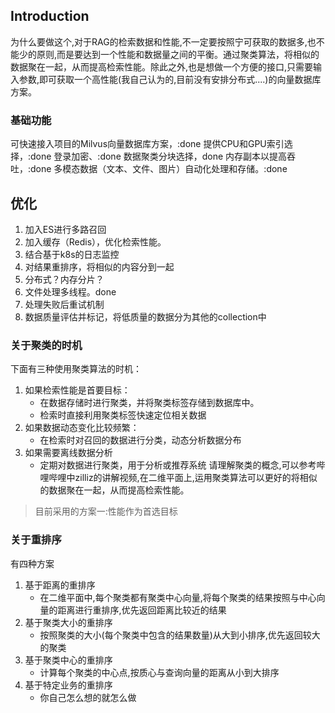## Introduction
为什么要做这个,对于RAG的检索数据和性能,不一定要按照宁可获取的数据多,也不能少的原则,而是要达到一个性能和数据量之间的平衡。通过聚类算法，将相似的数据聚在一起，从而提高检索性能。除此之外,也是想做一个方便的接口,只需要输入参数,即可获取一个高性能(我自己认为的,目前没有安排分布式....)的向量数据库方案。
### 基础功能
可快速接入项目的Milvus向量数据库方案，:done
提供CPU和GPU索引选择，:done
登录加密、:done
数据聚类分块选择，done
内存副本以提高吞吐，:done
多模态数据（文本、文件、图片）自动化处理和存储。:done

## 优化
1. 加入ES进行多路召回
2. 加入缓存（Redis），优化检索性能。
3. 结合基于k8s的日志监控
4. 对结果重排序，将相似的内容分到一起
5. 分布式？内存分片？
6. 文件处理多线程。done
7. 处理失败后重试机制
8. 数据质量评估并标记，将低质量的数据分为其他的collection中


### 关于聚类的时机
下面有三种使用聚类算法的时机：
1. 如果检索性能是首要目标：
   * 在数据存储时进行聚类，并将聚类标签存储到数据库中。
   * 检索时直接利用聚类标签快速定位相关数据
2. 如果数据动态变化比较频繁：
   * 在检索时对召回的数据进行分类，动态分析数据分布
3. 如果需要离线数据分析
   * 定期对数据进行聚类，用于分析或推荐系统
请理解聚类的概念,可以参考哔哩哔哩中zilliz的讲解视频,在二维平面上,运用聚类算法可以更好的将相似的数据聚在一起，从而提高检索性能。
> 目前采用的方案一:性能作为首选目标

### 关于重排序
有四种方案
1. 基于距离的重排序
   * 在二维平面中,每个聚类都有聚类中心向量,将每个聚类的结果按照与中心向量的距离进行重排序,优先返回距离比较近的结果
2. 基于聚类大小的重排序
   * 按照聚类的大小(每个聚类中包含的结果数量)从大到小排序,优先返回较大的聚类
3. 基于聚类中心的重排序
   * 计算每个聚类的中心点,按质心与查询向量的距离从小到大排序
4. 基于特定业务的重排序
   * 你自己怎么想的就怎么做

